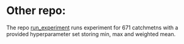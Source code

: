 # Other repo:

The repo [run_experiment](https://github.com/Daafip/run_experiment) runs experiment for 671 catchmetns with a provided hyperparameter set storing min, max and weighted mean.